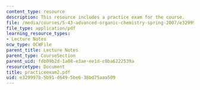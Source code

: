 ```yaml
---
content_type: resource
description: This resource includes a practice exam for the course.
file: /media/courses/5-43-advanced-organic-chemistry-spring-2007/e329997b5b91d6495be638bd75aaa509_practiceexam2.pdf
file_type: application/pdf
learning_resource_types:
- Lecture Notes
ocw_type: OCWFile
parent_title: Lecture Notes
parent_type: CourseSection
parent_uid: fdb09b2d-1a08-e3ae-ee1d-c0ba6222539a
resourcetype: Document
title: practiceexam2.pdf
uid: e329997b-5b91-d649-5be6-38bd75aaa509
---
```

